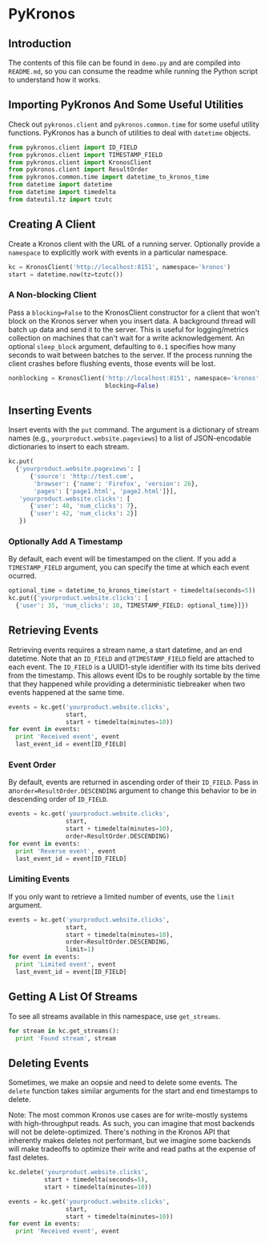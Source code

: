 # PyKronos

## Introduction

The contents of this file can be found in `demo.py` and are compiled
into `README.md`, so you can consume the readme while running the
Python script to understand how it works.

## Importing PyKronos And Some Useful Utilities

Check out `pykronos.client` and `pykronos.common.time` for some useful
utility functions.  PyKronos has a bunch of utilities to deal with
`datetime` objects.
```python
from pykronos.client import ID_FIELD
from pykronos.client import TIMESTAMP_FIELD
from pykronos.client import KronosClient
from pykronos.client import ResultOrder
from pykronos.common.time import datetime_to_kronos_time
from datetime import datetime
from datetime import timedelta
from dateutil.tz import tzutc
```
## Creating A Client

Create a Kronos client with the URL of a running server.  Optionally
provide a `namespace` to explicitly work with events in a particular
namespace.
```python
kc = KronosClient('http://localhost:8151', namespace='kronos')
start = datetime.now(tz=tzutc())
```
### A Non-blocking Client

Pass a `blocking=False` to the KronosClient constructor for a client
that won't block on the Kronos server when you insert data.  A
background thread will batch up data and send it to the server.  This
is useful for logging/metrics collection on machines that can't wait
for a write acknowledgement.  An optional `sleep_block` argument,
defaulting to `0.1` specifies how many seconds to wait between batches
to the server.  If the process running the client crashes before
flushing events, those events will be lost.
```python
nonblocking = KronosClient('http://localhost:8151', namespace='kronos',
                           blocking=False)
```
## Inserting Events

Insert events with the `put` command.  The argument is a dictionary of
stream names (e.g., `yourproduct.website.pageviews`) to a list of
JSON-encodable dictionaries to insert to each stream.
```python
kc.put(
  {'yourproduct.website.pageviews': [
      {'source': 'http://test.com',
       'browser': {'name': 'Firefox', 'version': 26},
       'pages': ['page1.html', 'page2.html']}],
   'yourproduct.website.clicks': [
      {'user': 40, 'num_clicks': 7},
      {'user': 42, 'num_clicks': 2}]
   })
```
### Optionally Add A Timestamp

By default, each event will be timestamped on the client.  If you add
a `TIMESTAMP_FIELD` argument, you can specify the time at which each
event ocurred.
```python
optional_time = datetime_to_kronos_time(start + timedelta(seconds=5))
kc.put({'yourproduct.website.clicks': [
  {'user': 35, 'num_clicks': 10, TIMESTAMP_FIELD: optional_time}]})

```
## Retrieving Events

Retrieving events requires a stream name, a start datetime, and an end
datetime.  Note that an `ID_FIELD` and `@TIMESTAMP_FIELD` field are
attached to each event.  The `ID_FIELD` is a UUID1-style identifier
with its time bits derived from the timestamp.  This allows event IDs
to be roughly sortable by the time that they happened while providing
a deterministic tiebreaker when two events happened at the same time.
```python
events = kc.get('yourproduct.website.clicks',
                start,
                start + timedelta(minutes=10))
for event in events:
  print 'Received event', event
  last_event_id = event[ID_FIELD]
```
### Event Order

By default, events are returned in ascending order of their
`ID_FIELD`.  Pass in an`order=ResultOrder.DESCENDING` argument to
change this behavior to be in descending order of `ID_FIELD`.
```python
events = kc.get('yourproduct.website.clicks',
                start,
                start + timedelta(minutes=10),
                order=ResultOrder.DESCENDING)
for event in events:
  print 'Reverse event', event
  last_event_id = event[ID_FIELD]
```
### Limiting Events

If you only want to retrieve a limited number of events, use the
`limit` argument.
```python
events = kc.get('yourproduct.website.clicks',
                start,
                start + timedelta(minutes=10),
                order=ResultOrder.DESCENDING,
                limit=1)
for event in events:
  print 'Limited event', event
  last_event_id = event[ID_FIELD]
```
## Getting A List Of Streams

To see all streams available in this namespace, use `get_streams`.
```python
for stream in kc.get_streams():
  print 'Found stream', stream
```
## Deleting Events

Sometimes, we make an oopsie and need to delete some events.  The
`delete` function takes similar arguments for the start and end
timestamps to delete.

Note: The most common Kronos use cases are for write-mostly systems
with high-throughput reads.  As such, you can imagine that most
backends will not be delete-optimized.  There's nothing in the Kronos
API that inherently makes deletes not performant, but we imagine some
backends will make tradeoffs to optimize their write and read paths at
the expense of fast deletes.
```python
kc.delete('yourproduct.website.clicks',
          start + timedelta(seconds=5),
          start + timedelta(minutes=10))

events = kc.get('yourproduct.website.clicks',
                start,
                start + timedelta(minutes=10))
for event in events:
  print 'Received event', event
```
